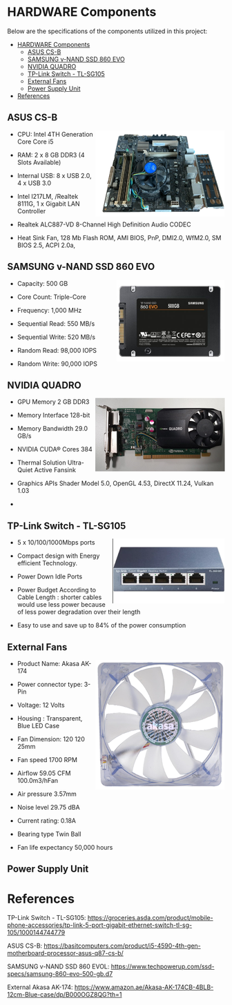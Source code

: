 # HARDWARE Components

Below are the specifications of the components utilized in this project: 

- [HARDWARE Components](#hardware-components)
  - [ASUS CS-B](#asus-cs-b)
  - [SAMSUNG v-NAND SSD 860 EVO](#samsung-v-nand-ssd-860-evo)
  - [NVIDIA QUADRO](#nvidia-quadro)
  - [TP-Link Switch - TL-SG105](#tp-link-switch---tl-sg105)
  - [External Fans](#external-fans)
  - [Power Supply Unit](#power-supply-unit)
- [References](#references)

## ASUS CS-B
    
<img align="right" width="300" height="200" src="pictures/motherboard.PNG">

* CPU: Intel 4TH Generation Core Core i5 
  
* RAM: 2 x 8 GB DDR3 (4 Slots Available)  
 
* Internal USB: 8 x USB 2.0, 4 x USB 3.0  
  
* Intel I217LM, /Realtek 8111G, 1 x Gigabit LAN Controller

* Realtek ALC887-VD 8-Channel High Definition Audio CODEC

* Heat Sink Fan, 128 Mb Flash ROM, AMI BIOS, PnP, DMI2.0, WfM2.0, SM BIOS 2.5, ACPI 2.0a,


## SAMSUNG v-NAND SSD 860 EVO

<img align="right" width="250" height="190" src="pictures/SSD.png">

* Capacity:	500 GB

* Core Count:	Triple-Core

* Frequency:	1,000 MHz

* Sequential Read:	550 MB/s

* Sequential Write:	520 MB/s
 
* Random Read:	98,000 IOPS

* Random Write:	90,000 IOPS


## NVIDIA QUADRO

<img align="right" width="300" height="170" src="pictures/GPU.png">

* GPU Memory 2 GB DDR3

* Memory Interface 128-bit

* Memory Bandwidth 29.0 GB/s

* NVIDIA CUDA® Cores 384

* Thermal Solution Ultra-Quiet Active 
Fansink

* Graphics APIs Shader Model 5.0, OpenGL 4.53, DirectX 11.24, Vulkan 1.03
* 
## TP-Link Switch - TL-SG105

<img align="right" width="260" height="150" src="pictures/switch.png">

*  5 x 10/100/1000Mbps ports

* Compact design with Energy efficient Technology.

* Power Down Idle Ports

* Power Budget According to Cable Length : shorter cables would use less power because of less power degradation over their length

* Easy to use and save up to 84% of the power consumption
  
## External Fans

<img align="right" width="300" height="300" src="pictures/fan.png">

* Product Name: Akasa AK-174

* Power connector type:	3-Pin

* Voltage:	12 Volts

* Housing : Transparent, Blue LED Case 

* Fan Dimension: 120 120 25mm

* Fan speed 1700 RPM

* Airflow 59.05 CFM 100.0m3/hFan
 
* Air pressure 3.57mm 
  
* Noise level 29.75 dBA
  
* Current rating: 0.18A

* Bearing type Twin Ball
  
* Fan life expectancy 50,000 hours


## Power Supply Unit


#  References
TP-Link Switch - TL-SG105: https://groceries.asda.com/product/mobile-phone-accessories/tp-link-5-port-gigabit-ethernet-switch-tl-sg-105/1000144744779

ASUS CS-B: https://basitcomputers.com/product/i5-4590-4th-gen-motherboard-processor-asus-q87-cs-b/

SAMSUNG v-NAND SSD 860 EVOL: https://www.techpowerup.com/ssd-specs/samsung-860-evo-500-gb.d7

External Akasa AK-174: https://www.amazon.ae/Akasa-AK-174CB-4BLB-12cm-Blue-case/dp/B000OGZ8QG?th=1